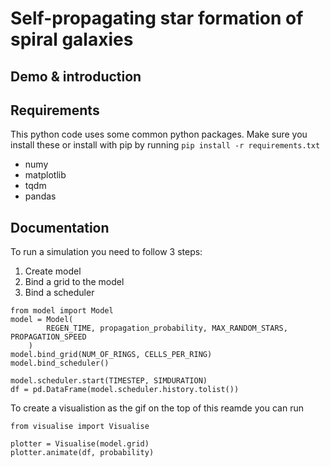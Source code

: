 # Self-propagating star formation of spiral galaxies

## Demo & introduction

## Requirements

This python code uses some common python packages. Make sure you install these or install with pip by running `pip install -r requirements.txt`
  
  * numy
  * matplotlib
  * tqdm
  * pandas

## Documentation

To run a simulation you need to follow 3 steps:
1. Create model
2. Bind a grid to the model
3. Bind a scheduler
```
from model import Model
model = Model(
        REGEN_TIME, propagation_probability, MAX_RANDOM_STARS, PROPAGATION_SPEED
    )
model.bind_grid(NUM_OF_RINGS, CELLS_PER_RING)
model.bind_scheduler()

model.scheduler.start(TIMESTEP, SIMDURATION)
df = pd.DataFrame(model.scheduler.history.tolist())
```

To create a visualistion as the gif on the top of this reamde you can run

```
from visualise import Visualise

plotter = Visualise(model.grid)
plotter.animate(df, probability)
